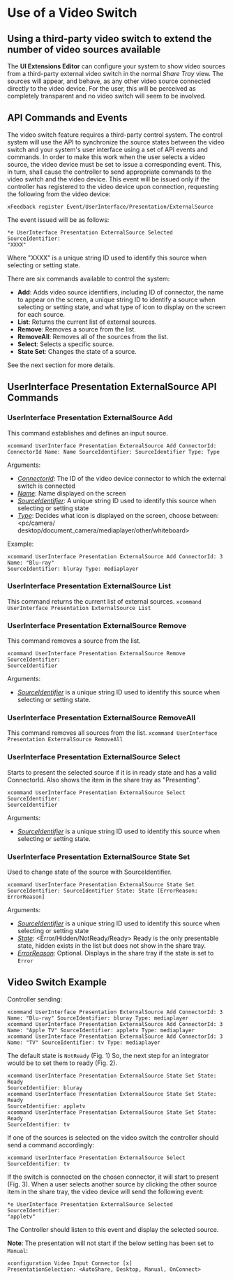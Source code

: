 # Use of a Video Switch

## Using a third-party video switch to extend the number of video sources available

The **UI Extensions Editor** can configure your system to show video sources from a third-party external video switch in the normal *Share Tray* view.
The sources will appear, and behave, as any other video source connected directly to the video device. For the user, this will be perceived as completely transparent and no video switch will seem to be involved.

## API Commands and Events

The video switch feature requires a third-party control system. The control system will use the API to synchronize the source states between the video switch and your
system's user interface using a set of API events and commands. In order to make this work when the user selects a video source, the video device must be set to issue a corresponding event. This, in turn, shall cause the controller to send appropriate commands to the video switch and the video device. This event will be issued only if the controller has registered to the video device upon connection, requesting the following from the video device:

`xFeedback register Event/UserInterface/Presentation/ExternalSource`

The event issued will be as follows:

```
*e UserInterface Presentation ExternalSource Selected SourceIdentifier:
"XXXX"
```
Where "XXXX" is a unique string ID used to identify this source when selecting or setting state.

There are six commands available to control the system:
- **Add**: Adds video source identifiers, including ID of connector, the name to appear on the screen, a unique string ID to identify a source when selecting or setting state,
and what type of icon to display on the screen for each source.
- **List**: Returns the current list of external sources.
- **Remove**: Removes a source from the list.
- **RemoveAll**: Removes all of the sources from the list.
- **Select**: Selects a specific source.
- **State Set**: Changes the state of a source.

See the next section for more details.

## UserInterface Presentation ExternalSource API Commands

### UserInterface Presentation ExternalSource Add

This command establishes and defines an input source.

```
xcommand UserInterface Presentation ExternalSource Add ConnectorId:
ConnectorId Name: Name SourceIdentifier: SourceIdentifier Type: Type
```
Arguments:
- *<ins>ConnectorId</ins>*: The ID of the video device connector to which the external switch is
connected
- *<ins>Name</ins>*: Name displayed on the screen
- *<ins>SourceIdentifier</ins>*: A unique string ID used to identify this source when selecting or setting state
- *<ins>Type</ins>*: Decides what icon is displayed on the screen, choose between: <pc/camera/
desktop/document_camera/mediaplayer/other/whiteboard>

Example:

```
xcommand UserInterface Presentation ExternalSource Add ConnectorId: 3
Name: "Blu-ray"
SourceIdentifier: bluray Type: mediaplayer
```

### UserInterface Presentation ExternalSource List

This command returns the current list of external sources.
`xcommand UserInterface Presentation ExternalSource List`

### UserInterface Presentation ExternalSource Remove

This command removes a source from the list.

```
xcommand UserInterface Presentation ExternalSource Remove SourceIdentifier:
SourceIdentifier
```

Arguments:
- *<ins>SourceIdentifier</ins>* is a unique string ID used to identify this source when selecting or setting state.

### UserInterface Presentation ExternalSource RemoveAll

This command removes all sources from the list.
`xcommand UserInterface Presentation ExternalSource RemoveAll`

### UserInterface Presentation ExternalSource Select
Starts to present the selected source if it is in ready state and has a valid ConnectorId.
Also shows the item in the share tray as "Presenting".

```
xcommand UserInterface Presentation ExternalSource Select SourceIdentifier:
SourceIdentifier
```

Arguments:
- *<ins>SourceIdentifier</ins>* is a unique string ID used to identify this source when selecting or setting state.

### UserInterface Presentation ExternalSource State Set

Used to change state of the source with SourceIdentifier.

```
xcommand UserInterface Presentation ExternalSource State Set
SourceIdentifier: SourceIdentifier State: State [ErrorReason: ErrorReason]
```

Arguments:
- *<ins>SourceIdentifier</ins>* is a unique string ID used to identify this source when selecting or setting state
- *<ins>State</ins>*: <Error/Hidden/NotReady/Ready> Ready is the only presentable state, hidden exists in the list but does not show in the share tray.
- *<ins>ErrorReason</ins>*: Optional. Displays in the share tray if the state is set to `Error`

## Video Switch Example

Controller sending:

```
xcommand UserInterface Presentation ExternalSource Add ConnectorId: 3
Name: "Blu-ray" SourceIdentifier: bluray Type: mediaplayer
xcommand UserInterface Presentation ExternalSource Add ConnectorId: 3
Name: "Apple TV" SourceIdentifier: appletv Type: mediaplayer
xcommand UserInterface Presentation ExternalSource Add ConnectorId: 3
Name: "TV" SourceIdentifier: tv Type: mediaplayer
```

The default state is `NotReady` (Fig. 1)
So, the next step for an integrator would be to set them to ready (Fig. 2).

```
xcommand UserInterface Presentation ExternalSource State Set State: Ready
SourceIdentifier: bluray
xcommand UserInterface Presentation ExternalSource State Set State: Ready
SourceIdentifier: appletv
xcommand UserInterface Presentation ExternalSource State Set State: Ready
SourceIdentifier: tv
```

If one of the sources is selected on the video switch the controller should send a command accordingly:

```
xcommand UserInterface Presentation ExternalSource Select
SourceIdentifier: tv
```

If the switch is connected on the chosen connector, it will start to present (Fig. 3).
When a user selects another source by clicking the other source item in the share tray, the video device will send the following event:

```
*e UserInterface Presentation ExternalSource Selected SourceIdentifier:
"appletv"
```

The Controller should listen to this event and display the selected source.

**Note**: The presentation will not start if the below setting has been set to `Manual`:

```
xconfiguration Video Input Connector [x]
PresentationSelection: <AutoShare, Desktop, Manual, OnConnect>
```
